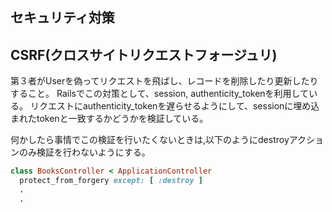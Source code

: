 ## セキュリティ対策
## CSRF(クロスサイトリクエストフォージュリ)
第３者がUserを偽ってリクエストを飛ばし、レコードを削除したり更新したりすること。
Railsでこの対策として、session, authenticity_tokenを利用している。
リクエストにauthenticity_tokenを遅らせるようにして、sessionに埋め込まれたtokenと一致するかどうかを検証している。

何かしたら事情でこの検証を行いたくないときは,以下のようにdestroyアクションのみ検証を行わないようにする。
```rb
class BooksController < ApplicationController
  protect_from_forgery except: [ :destroy ]
  .
  .
```

